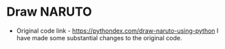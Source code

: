 # Draw NARUTO 
- Original code link - https://pythondex.com/draw-naruto-using-python
I have made some substantial changes to the original code.
